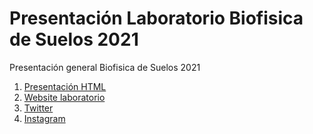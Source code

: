 # Presentación Laboratorio Biofisica de Suelos 2021
Presentación general Biofisica de Suelos 2021

1. [Presentación HTML](https://saryace.github.io/presentacion_lab/#1)
2. [Website laboratorio](https://biofisica.ing.puc.cl)
3. [Twitter](https://twitter.com/soilbiophysics1)
4. [Instagram](https://www.instagram.com/soilbiophysicslab)

